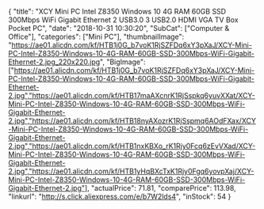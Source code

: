 {
	"title": "XCY Mini PC Intel Z8350 Windows 10 4G RAM 60GB SSD 300Mbps WiFi Gigabit Ethernet 2 USB3.0 3 USB2.0 HDMI VGA TV Box Pocket PC",
	"date": "2018-10-31 10:30:20",
	"SubCat": ["Computer & Office"],
	"categories": ["Mini PC"],
	"thumbnailImage": "https://ae01.alicdn.com/kf/HTB1j0G_b7voK1RjSZFDq6xY3pXaJ/XCY-Mini-PC-Intel-Z8350-Windows-10-4G-RAM-60GB-SSD-300Mbps-WiFi-Gigabit-Ethernet-2.jpg_220x220.jpg",
	"BigImage": ["https://ae01.alicdn.com/kf/HTB1j0G_b7voK1RjSZFDq6xY3pXaJ/XCY-Mini-PC-Intel-Z8350-Windows-10-4G-RAM-60GB-SSD-300Mbps-WiFi-Gigabit-Ethernet-2.jpg","https://ae01.alicdn.com/kf/HTB17maAXcnrK1RjSspkq6yuvXXat/XCY-Mini-PC-Intel-Z8350-Windows-10-4G-RAM-60GB-SSD-300Mbps-WiFi-Gigabit-Ethernet-2.jpg","https://ae01.alicdn.com/kf/HTB18nyAXozrK1RjSspmq6AOdFXax/XCY-Mini-PC-Intel-Z8350-Windows-10-4G-RAM-60GB-SSD-300Mbps-WiFi-Gigabit-Ethernet-2.jpg","https://ae01.alicdn.com/kf/HTB1nxKBXo_rK1Rjy0Fcq6zEvVXad/XCY-Mini-PC-Intel-Z8350-Windows-10-4G-RAM-60GB-SSD-300Mbps-WiFi-Gigabit-Ethernet-2.jpg","https://ae01.alicdn.com/kf/HTB1yHqBXcTxK1Rjy0Fgq6yovpXaj/XCY-Mini-PC-Intel-Z8350-Windows-10-4G-RAM-60GB-SSD-300Mbps-WiFi-Gigabit-Ethernet-2.jpg"],
	"actualPrice": 71.81,
	"comparePrice": 113.98,
	"linkurl": "http://s.click.aliexpress.com/e/b7W2lds4",
	"inStock": 54
}
